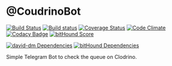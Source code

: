 # @CoudrinoBot
[![Build Status](https://travis-ci.org/davidepedranz/coudrino-bot.svg)](https://travis-ci.org/davidepedranz/coudrino-bot)
[![Build status](https://ci.appveyor.com/api/projects/status/y5567plvqjlkbnue?svg=true)](https://ci.appveyor.com/project/davidepedranz/coudrino-bot)
[![Coverage Status](https://coveralls.io/repos/davidepedranz/coudrino-bot/badge.svg?branch=master&service=github)](https://coveralls.io/github/davidepedranz/coudrino-bot?branch=master)
[![Code Climate](https://codeclimate.com/github/davidepedranz/coudrino-bot/badges/gpa.svg)](https://codeclimate.com/github/davidepedranz/coudrino-bot)
[![Codacy Badge](https://api.codacy.com/project/badge/a5d0453623304766adfb00e74226d565)](https://www.codacy.com/app/davide-pedranz/coudrino-bot)
[![bitHound Score](https://www.bithound.io/github/davidepedranz/coudrino-bot/badges/score.svg)](https://www.bithound.io/github/davidepedranz/coudrino-bot)

[![david-dm Dependencies](https://david-dm.org/davidepedranz/coudrino-bot.svg)](https://david-dm.org/davidepedranz/coudrino-bot)
[![bitHound Dependencies](https://www.bithound.io/github/davidepedranz/coudrino-bot/badges/dependencies.svg)](https://www.bithound.io/github/davidepedranz/coudrino-bot/master/dependencies/npm)

Simple Telegram Bot to check the queue on Clodrino.
